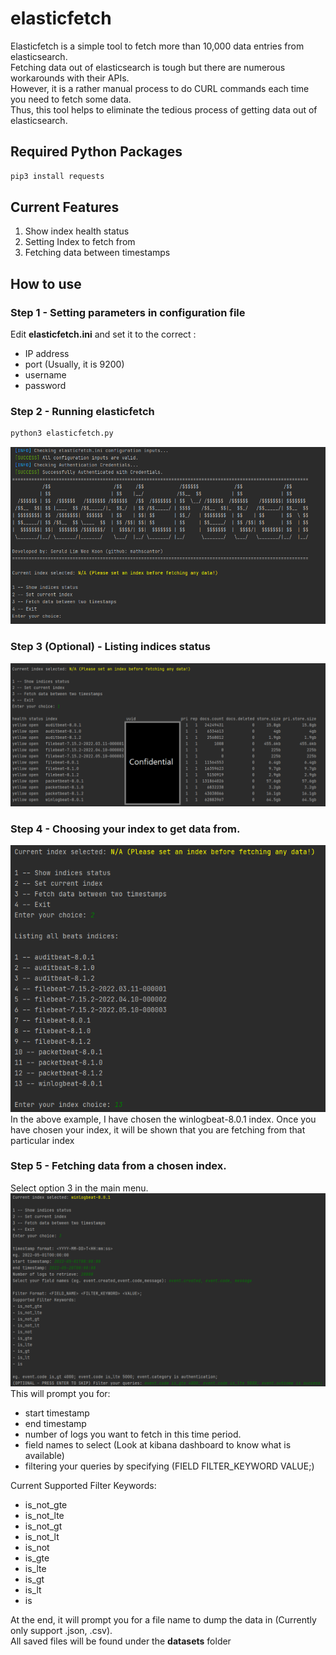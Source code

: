 # elasticfetch
Elasticfetch is a simple tool to fetch more than 10,000 data entries from elasticsearch. <br />
Fetching data out of elasticsearch is tough but there are numerous workarounds with their APIs. <br />
However, it is a rather manual process to do CURL commands each time you need to fetch some data. <br />
Thus, this tool helps to eliminate the tedious process of getting data out of elasticsearch.

## Required Python Packages
```sh
pip3 install requests
```

## Current Features
1. Show index health status
2. Setting Index to fetch from
3. Fetching data between timestamps

## How to use
### Step 1 - Setting parameters in configuration file
Edit **elasticfetch.ini** and set it to the correct : <br />
- IP address 
- port (Usually, it is 9200)
- username 
- password 

### Step 2 - Running elasticfetch
```sh
python3 elasticfetch.py
```
![main_menu](./screenshots/main_menu.png)

### Step 3 (Optional) - Listing indices status
![indices_status](./screenshots/indices_status.png)

### Step 4 - Choosing your index to get data from.
![setting_index](./screenshots/setting_index.png) <br />
In the above example, I have chosen the winlogbeat-8.0.1 index.
Once you have chosen your index, it will be shown that you are fetching from that particular index
### Step 5 - Fetching data from a chosen index.
Select option 3 in the main menu. <br />
![Fetching Data Example](./screenshots/option_3.png "Fetching Data Example") <br />
This will prompt you for:
- start timestamp
- end timestamp
- number of logs you want to fetch in this time period.
- field names to select (Look at kibana dashboard to know what is available)
- filtering your queries by specifying (FIELD FILTER_KEYWORD VALUE;)

Current Supported Filter Keywords:
- is_not_gte
- is_not_lte
- is_not_gt
- is_not_lt
- is_not
- is_gte
- is_lte
- is_gt
- is_lt
- is

At the end, it will prompt you for a file name to dump the data in (Currently only support .json, .csv). <br />
All saved files will be found under the **datasets** folder


